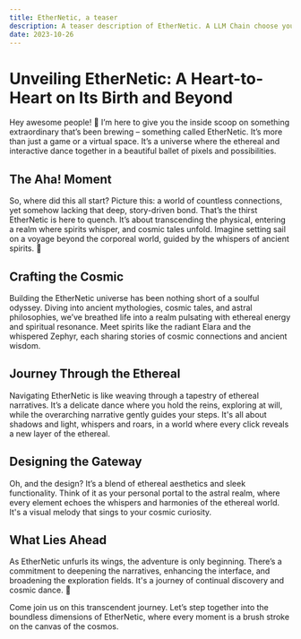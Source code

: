 ```yaml
---
title: EtherNetic, a teaser
description: A teaser description of EtherNetic. A LLM Chain choose your own adventure where you navigate an ethereal realm, exploring new things and helping spirits with their unfinished business.
date: 2023-10-26
---
```


# Unveiling EtherNetic: A Heart-to-Heart on Its Birth and Beyond

Hey awesome people! 🌟 I’m here to give you the inside scoop on something extraordinary that’s been brewing – something called EtherNetic. It’s more than just a game or a virtual space. It’s a universe where the ethereal and interactive dance together in a beautiful ballet of pixels and possibilities.

## The Aha! Moment

So, where did this all start? Picture this: a world of countless connections, yet somehow lacking that deep, story-driven bond. That’s the thirst EtherNetic is here to quench. It’s about transcending the physical, entering a realm where spirits whisper, and cosmic tales unfold. Imagine setting sail on a voyage beyond the corporeal world, guided by the whispers of ancient spirits. 🌌

## Crafting the Cosmic

Building the EtherNetic universe has been nothing short of a soulful odyssey. Diving into ancient mythologies, cosmic tales, and astral philosophies, we’ve breathed life into a realm pulsating with ethereal energy and spiritual resonance. Meet spirits like the radiant Elara and the whispered Zephyr, each sharing stories of cosmic connections and ancient wisdom.

## Journey Through the Ethereal

Navigating EtherNetic is like weaving through a tapestry of ethereal narratives. It’s a delicate dance where you hold the reins, exploring at will, while the overarching narrative gently guides your steps. It's all about shadows and light, whispers and roars, in a world where every click reveals a new layer of the ethereal.

## Designing the Gateway

Oh, and the design? It’s a blend of ethereal aesthetics and sleek functionality. Think of it as your personal portal to the astral realm, where every element echoes the whispers and harmonies of the ethereal world. It's a visual melody that sings to your cosmic curiosity.

## What Lies Ahead

As EtherNetic unfurls its wings, the adventure is only beginning. There’s a commitment to deepening the narratives, enhancing the interface, and broadening the exploration fields. It's a journey of continual discovery and cosmic dance. 🌠

Come join us on this transcendent journey. Let’s step together into the boundless dimensions of EtherNetic, where every moment is a brush stroke on the canvas of the cosmos.